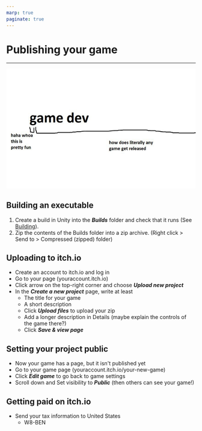 ```yaml
---
marp: true
paginate: true
---
```

<!-- headingDivider: 3 -->
<!-- class: invert -->

# Publishing your game
---
![bg width:80%](imgs/gamedev.png)

## Building an executable

1) Create a build in Unity into the ***Builds*** folder and check that it runs (See [Building](../unity-cookbook/building.md)).
2) Zip the contents of the Builds folder into a zip archive. (Right click > Send to > Compressed (zipped) folder)

## Uploading to itch.io

* Create an account to itch.io and log in
* Go to your page (youraccount.itch.io)
* Click arrow on the top-right corner and choose ***Upload new project***
* In the ***Create a new project*** page, write at least
  * The title for your game
  * A short description
  * Click ***Upload files*** to upload your zip 
  * Add a longer description in Details (maybe explain the controls of the game there?)
  * Click ***Save & view page***

## Setting your project public

* Now your game has a page, but it isn't published yet
* Go to your game page (youraccount.itch.io/your-new-game)
* Click ***Edit game*** to go back to game settings
* Scroll down and Set visibility to ***Public*** (then others can see your game!)

## Getting paid on itch.io

* Send your tax information to United States
  * W8-BEN